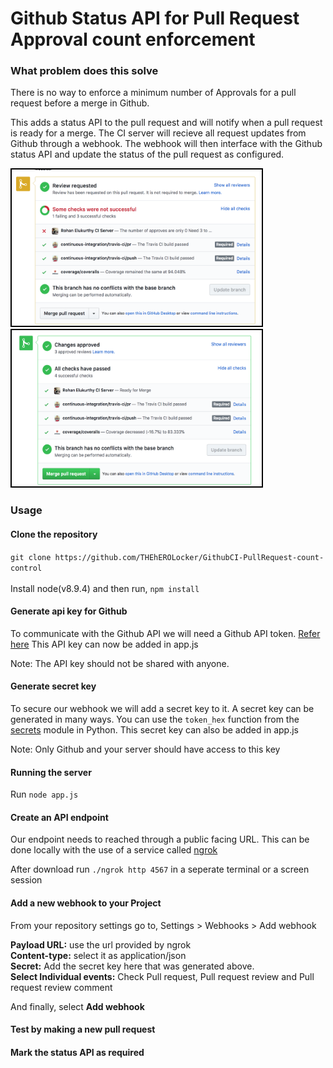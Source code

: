 # Github Status API for Pull Request Approval count enforcement

### What problem does this solve
There is no way to enforce a minimum number of Approvals for a pull request before a merge in Github.

This adds a status API to the pull request and will notify when a pull request is ready for a merge. The CI server will recieve all request updates from Github through a webhook. The webhook will then interface with the Github status API and update the status of the pull request as configured. 

<p>
  <img src="./screenshots/statusAPIRED.png" width="400" height="250" style= "border: 2px solid black;"/> <img src="./screenshots/statusAPIGreen.png" width="400" height="250" style= "border: 2px solid black;"/>
</p>

### Usage 

#### Clone the repository
```git clone https://github.com/THEhEROLocker/GithubCI-PullRequest-count-control```<br><br>
Install node(v8.9.4) and then run, ```npm install``` 

#### Generate api key for Github
To communicate with the Github API we will need a Github API token.
<a href="https://github.com/blog/1509-personal-api-tokens">Refer here</a>
This API key can now be added in app.js

Note: The API key should not be shared with anyone.

#### Generate secret key
To secure our webhook we will add a secret key to it. A secret key can be generated in many ways.
You can use the `token_hex` function from the <a href ="https://docs.python.org/3/library/secrets.html">secrets</a> module in Python. This secret key can also be added in app.js

Note: Only Github and your server should have access to this key

#### Running the server
Run ```node app.js```

#### Create an API endpoint
Our endpoint needs to reached through a public facing URL. This can be done locally with the use of a service called <a href="https://ngrok.com/download"> ngrok</a>

After download run ```./ngrok http 4567``` in a seperate terminal or a screen session 

#### Add a new webhook to your Project
From your repository settings go to, Settings > Webhooks > Add webhook

**Payload URL:** use the url provided by ngrok <br>
**Content-type:** select it as application/json <br>
**Secret:** Add the secret key here that was generated above. <br>
**Select Individual events:** Check Pull request, Pull request review and Pull request review comment <br>

And finally, select **Add webhook**

#### Test by making a new pull request

#### Mark the status API as required

